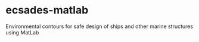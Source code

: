 # ecsades-matlab
Environmental contours for safe design of ships and other marine structures using MatLab

